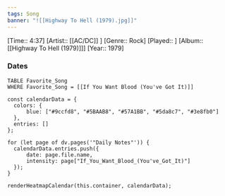 ```yaml
---
tags: Song  
banner: "![[Highway To Hell (1979).jpg]]"
---
```

[Time:: 4:37]
[Artist:: [[AC/DC]] ]
[Genre:: Rock]
[Played:: ]
[Album:: [[Highway To Hell (1979)]]]
[Year:: 1979]
### Dates
````dataview
TABLE Favorite_Song
WHERE Favorite_Song = [[If You Want Blood (You've Got It)]]
````
  ```dataviewjs
const calendarData = { 
	colors: { 
		blue: ["#9ccfd8", "#5BAAB8", "#57A1BB", "#5da8c7", "#3e8fb0"] 
	}, 
	entries: [] 
}; 

for (let page of dv.pages('"Daily Notes"')) { 
	calendarData.entries.push({ 
		date: page.file.name, 
		intensity: page["If_You_Want_Blood_(You've_Got_It)"]
	}); 
} 

renderHeatmapCalendar(this.container, calendarData);
```
